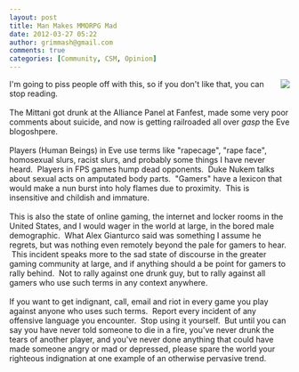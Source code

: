 ```yaml
---
layout: post
title: Man Makes MMORPG Mad
date: 2012-03-27 05:22
author: grimmash@gmail.com
comments: true
categories: [Community, CSM, Opinion]
---
```

<a href="http://grimmash.com/wp-content/uploads/2012/03/mittani1.jpg" style="clear: right; float: right; margin-bottom: 1em; margin-left: 1em;"><img border="0" src="http://grimmash.com/wp-content/uploads/2012/03/mittani1.jpg" /></a>I'm going to piss people off with this, so if you don't like that, you can stop reading.<br /><br />The Mittani got drunk at the Alliance Panel at Fanfest, made some very poor comments about suicide, and now is getting railroaded all over *gasp* the Eve blogoshpere.<br /><br />Players (Human Beings) in Eve use terms like "rapecage", "rape face", homosexual slurs, racist slurs, and probably some things I have never heard. &nbsp;Players in FPS games hump dead opponents. &nbsp;Duke Nukem talks about sexual acts on amputated body parts. &nbsp;"Gamers" have a lexicon that would make a nun burst into holy flames due to proximity. &nbsp;This is insensitive and childish and immature.<br /><br />This is also the state of online gaming, the internet and locker rooms in the United States, and I would wager in the world at large, in the bored male demographic. &nbsp;What Alex Gianturco said was something I assume he regrets, but was nothing even remotely beyond the pale for gamers to hear. &nbsp;This incident speaks more to the sad state of discourse in the greater gaming community at large, and if anything should a be point for gamers to rally behind. &nbsp;Not to rally against one drunk guy, but to rally against all gamers who use such terms in any context anywhere.<br /><br />If you want to get indignant, call, email and riot in every game you play against anyone who uses such terms. &nbsp;Report every incident of any offensive language you encounter. &nbsp;Stop using it yourself. &nbsp;But until you can say you have never told someone to die in a fire, you've never drunk the tears of another player, and you've never done anything that could have made someone angry or mad or depressed, please spare the world your righteous indignation at one example of an otherwise pervasive trend.
